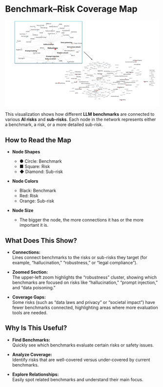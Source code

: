 # Benchmark–Risk Coverage Map

![Benchmark–Risk Coverage Map](/Coverage_Map/net.png)

This visualization shows how different **LLM benchmarks** are connected to various **AI risks** and **sub-risks**. Each node in the network represents either a benchmark, a risk, or a more detailed sub-risk.

## How to Read the Map

- **Node Shapes**  
  - ● Circle: Benchmark  
  - ■ Square: Risk  
  - ◆ Diamond: Sub-risk

- **Node Colors**  
  - Black: Benchmark  
  - Red: Risk  
  - Orange: Sub-risk

- **Node Size**  
  - The bigger the node, the more connections it has or the more important it is.

## What Does This Show?

- **Connections:**  
  Lines connect benchmarks to the risks or sub-risks they target (for example, “hallucination,” “robustness,” or “legal compliance”).

- **Zoomed Section:**  
  The upper-left zoom highlights the “robustness” cluster, showing which benchmarks are focused on risks like “hallucination,” “prompt injection,” and “data poisoning.”

- **Coverage Gaps:**  
  Some risks (such as “data laws and privacy” or “societal impact”) have fewer benchmarks connected, highlighting areas where more evaluation tools are needed.

## Why Is This Useful?

- **Find Benchmarks:**  
  Quickly see which benchmarks evaluate certain risks or safety issues.

- **Analyze Coverage:**  
  Identify risks that are well-covered versus under-covered by current benchmarks.

- **Explore Relationships:**  
  Easily spot related benchmarks and understand their main focus.
